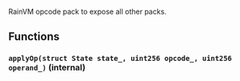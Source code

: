 RainVM opcode pack to expose all other packs.





## Functions
### `applyOp(struct State state_, uint256 opcode_, uint256 operand_)` (internal)





